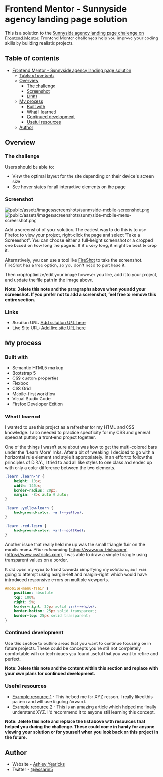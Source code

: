 # Frontend Mentor - Sunnyside agency landing page solution

This is a solution to the [Sunnyside agency landing page challenge on Frontend Mentor](https://www.frontendmentor.io/challenges/sunnyside-agency-landing-page-7yVs3B6ef). Frontend Mentor challenges help you improve your coding skills by building realistic projects.

## Table of contents

- [Frontend Mentor - Sunnyside agency landing page solution](#frontend-mentor---sunnyside-agency-landing-page-solution)
  - [Table of contents](#table-of-contents)
  - [Overview](#overview)
    - [The challenge](#the-challenge)
    - [Screenshot](#screenshot)
    - [Links](#links)
  - [My process](#my-process)
    - [Built with](#built-with)
    - [What I learned](#what-i-learned)
    - [Continued development](#continued-development)
    - [Useful resources](#useful-resources)
  - [Author](#author)


## Overview

### The challenge

Users should be able to:

- View the optimal layout for the site depending on their device's screen size
- See hover states for all interactive elements on the page

### Screenshot

![public/assets/images/screenshots/sunnyside-mobile-screenshot.png](public/assets/images/screenshots/sunnyside-mobile-screenshot.png)
![public/assets/images/screenshots/sunnyside-mobile-menu-screenshot.png](public/assets/images/screenshots/sunnyside-mobile-menu-screenshot.png)

Add a screenshot of your solution. The easiest way to do this is to use Firefox to view your project, right-click the page and select "Take a Screenshot". You can choose either a full-height screenshot or a cropped one based on how long the page is. If it's very long, it might be best to crop it.

Alternatively, you can use a tool like [FireShot](https://getfireshot.com/) to take the screenshot. FireShot has a free option, so you don't need to purchase it.

Then crop/optimize/edit your image however you like, add it to your project, and update the file path in the image above.

**Note: Delete this note and the paragraphs above when you add your screenshot. If you prefer not to add a screenshot, feel free to remove this entire section.**

### Links

- Solution URL: [Add solution URL here](https://your-solution-url.com)
- Live Site URL: [Add live site URL here](https://your-live-site-url.com)



## My process


### Built with

- Semantic HTML5 markup
- Bootstrap 5
- CSS custom properties
- Flexbox
- CSS Grid
- Mobile-first workflow
- Visual Studio Code
- Firefox Developer Edition



### What I learned

I wanted to use this project as a refresher for my HTML and CSS knowledge. I also needed to practice specificity for my CSS and general speed at putting a front-end project together.


One of the things I wasn't sure about was how to get the multi-colored bars under the 'Learn More' links. After a bit of tweaking, I decided to go with a horizontal rule element and style it appropriately. In an effort to follow the principles of D.R.Y., I tried to add all like styles to one class and ended up with only a color difference between the two elements.

```css
.learn .learn-hr {
    height: 10px;
    width: 140px;
    border-radius: 20px;
    margin: -8px auto 0 auto;
}

.learn .yellow-learn {
    background-color: var(--yellow);
}

.learn .red-learn {
    background-color: var(--softRed);
}
```


Another issue that really held me up was the small triangle flair on the mobile menu. After referencing [https://www.css-tricks.com](https://www.csstricks.com), I was able to draw a simple triangle using transparent values on a border. 

It did open my eyes to trend towards simplifying my solutions, as I was going to attempt using margin-left and margin-right, which would have introduced responsive errors on multiple viewports.


```css
#mobile-menu-flair {
    position: absolute;
    top: 100%;
    right: 5%;
    border-right: 25px solid var(--white);
    border-bottom: 25px solid transparent;
    border-top: 25px solid transparent;
}
```

### Continued development

Use this section to outline areas that you want to continue focusing on in future projects. These could be concepts you're still not completely comfortable with or techniques you found useful that you want to refine and perfect.

**Note: Delete this note and the content within this section and replace with your own plans for continued development.**

### Useful resources

- [Example resource 1](https://www.example.com) - This helped me for XYZ reason. I really liked this pattern and will use it going forward.
- [Example resource 2](https://www.example.com) - This is an amazing article which helped me finally understand XYZ. I'd recommend it to anyone still learning this concept.

**Note: Delete this note and replace the list above with resources that helped you during the challenge. These could come in handy for anyone viewing your solution or for yourself when you look back on this project in the future.**

## Author

- Website - [Ashley Yearicks](https://yearicks.dev)
- Twitter - [@jessarin5](https://www.twitter.com/jessarin5)

